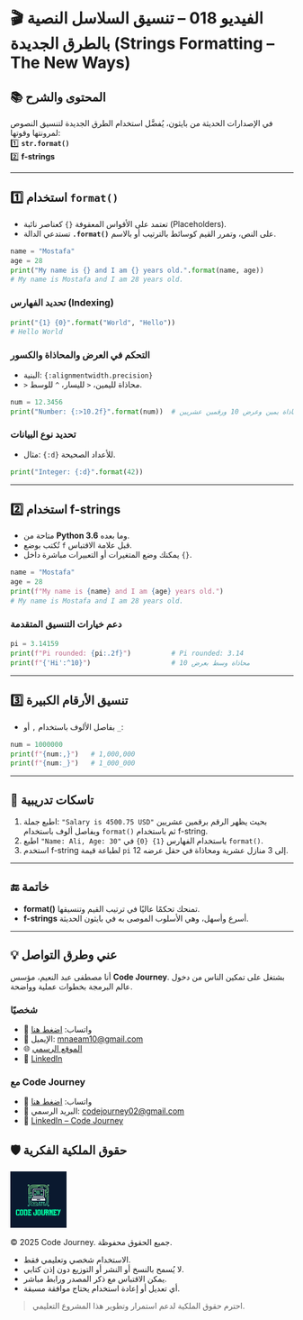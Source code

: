 # 🎬 الفيديو 018 – تنسيق السلاسل النصية بالطرق الجديدة (Strings Formatting – The New Ways)

## 📚 المحتوى والشرح
في الإصدارات الحديثة من بايثون، يُفضَّل استخدام الطرق الجديدة لتنسيق النصوص لمرونتها وقوتها:  
1️⃣ **`str.format()`**  
2️⃣ **f-strings**

---

## 1️⃣ استخدام `format()`
- تعتمد على الأقواس المعقوفة `{}` كعناصر نائبة (Placeholders).
- تستدعي الدالة **`.format()`** على النص، وتمرر القيم كوسائط بالترتيب أو بالاسم.

```python
name = "Mostafa"
age = 28
print("My name is {} and I am {} years old.".format(name, age))
# My name is Mostafa and I am 28 years old.
```

### تحديد الفهارس (Indexing)

```python
print("{1} {0}".format("World", "Hello"))
# Hello World
```

### التحكم في العرض والمحاذاة والكسور

* البنية: `{:alignmentwidth.precision}`
* `>` محاذاة لليمين، `<` لليسار، `^` للوسط.

```python
num = 12.3456
print("Number: {:>10.2f}".format(num))  # محاذاة يمين وعرض 10 ورقمين عشريين
```

### تحديد نوع البيانات

* مثال: `{:d}` للأعداد الصحيحة.

```python
print("Integer: {:d}".format(42))
```

---

## 2️⃣ استخدام **f-strings**

* متاحة من **Python 3.6** وما بعده.
* تُكتب بوضع `f` قبل علامة الاقتباس.
* يمكنك وضع المتغيرات أو التعبيرات مباشرة داخل `{}`.

```python
name = "Mostafa"
age = 28
print(f"My name is {name} and I am {age} years old.")
# My name is Mostafa and I am 28 years old.
```

### دعم خيارات التنسيق المتقدمة

```python
pi = 3.14159
print(f"Pi rounded: {pi:.2f}")          # Pi rounded: 3.14
print(f"{'Hi':^10}")                    # محاذاة وسط بعرض 10
```

---

## 3️⃣ تنسيق الأرقام الكبيرة

* بفاصل الألوف باستخدام `,` أو `_`:

```python
num = 1000000
print(f"{num:,}")   # 1,000,000
print(f"{num:_}")   # 1_000_000
```

---

## 📝 تاسكات تدريبية

1. اطبع جملة: `"Salary is 4500.75 USD"` بحيث يظهر الرقم برقمين عشريين وبفاصل ألوف باستخدام `format()` ثم باستخدام f-string.
2. اطبع `"Name: Ali, Age: 30"` باستخدام الفهارس `{1} {0}` في `format()`.
3. استخدم f-string لطباعة قيمة `pi` إلى 3 منازل عشرية ومحاذاة في حقل عرضه 12.

---

## 🔚 خاتمة

* **format()** تمنحك تحكمًا عاليًا في ترتيب القيم وتنسيقها.
* **f-strings** أسرع وأسهل، وهي الأسلوب الموصى به في بايثون الحديثة.

---


## 💡 عني وطرق التواصل


أنا مصطفى عبد النعيم، مؤسس **Code Journey**.
بشتغل على تمكين الناس من دخول عالم البرمجة بخطوات عملية وواضحة.


### شخصيًا
- 💬 واتساب: [اضغط هنا](https://wa.me/201114938410)
- 📧 الإيميل: mnaeam10@gmail.com  
- 🌐 [الموقع الرسمي](https://mostafa-naeam-web.vercel.app/)  
- 💼 [LinkedIn](https://www.linkedin.com/in/mostafa-naeam/)

### مع Code Journey
- 💬 واتساب: [اضغط هنا](https://wa.me/201555303227)
- 📩 البريد الرسمي: codejourney02@gmail.com  
- 💼 [LinkedIn – Code Journey](https://www.linkedin.com/company/code-journey25/)

## 🛡 حقوق الملكية الفكرية

<img src="../images/1.png" alt="حقوق الملكية" width="100"/>

© 2025 Code Journey. جميع الحقوق محفوظة.  

- الاستخدام شخصي وتعليمي فقط.  
- لا يُسمح بالنسخ أو النشر أو التوزيع دون إذن كتابي.  
- يمكن الاقتباس مع ذكر المصدر ورابط مباشر.  
- أي تعديل أو إعادة استخدام يحتاج موافقة مسبقة.  

> احترم حقوق الملكية لدعم استمرار وتطوير هذا المشروع التعليمي.
